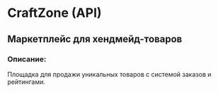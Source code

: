 # CraftZone (API)
## Маркетплейс для хендмейд-товаров

### Описание:
Площадка для продажи уникальных товаров с системой заказов и рейтингами.
